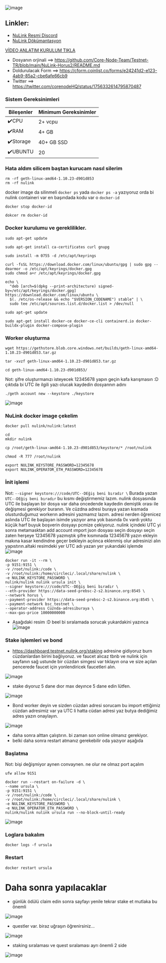 

![image](https://github.com/molla202/NuLink-Horus2/assets/91562185/b8633ea4-d5c1-4d0e-93c8-66d70209c041)

## Linkler:
 * [NuLink Resmi Discord](https://discord.gg/25CQFUuwJS)
 * [NuLink Dökümantasyon](https://docs.nulink.org/products/stakers/nulink_worker/eth_account/)
 
[VİDEO ANLATIM KURULUM TIKLA](https://www.youtube.com/watch?v=_wxAYMxd_WQ)

 * Dosyanın orjinali ==> https://github.com/Core-Node-Team/Testnet-TR/blob/main/NuLink-Horus2/README.md
 * Doldurulacak Form ==> https://cform.coinlist.co/forms/e24241d2-e123-4ab9-85a2-cbe6afe66cb9
 * Twitter ==> https://twitter.com/corenodeHQ/status/1756332614795870487

### Sistem Gereksinimleri

| Bileşenler | Minimum Gereksinimler | 
| ------------ | ------------ |
| ✔️CPU |	2+ vcpu|
| ✔️RAM	| 4+ GB |
| ✔️Storage	| 40+ GB SSD |
| ✔️UBUNTU | 20 |




### Hata aldım silicem baştan kurucam nasıl silerim 
```
rm -rf geth-linux-amd64-1.10.23-d901d853
rm -rf nulink
```
docker image da silinmeli `docker ps` yada `docker ps -a` yazıyoruz orda bi nulink containeri var en başındada kodu var o `docker-id`

`docker stop docker-id`

`dokcer rm docker-id`

### Docker kurulumu ve gereklilikler.

```
sudo apt-get update
```
```
sudo apt-get install ca-certificates curl gnupg
```
```
sudo install -m 0755 -d /etc/apt/keyrings
```
```
curl -fsSL https://download.docker.com/linux/ubuntu/gpg | sudo gpg --dearmor -o /etc/apt/keyrings/docker.gpg
sudo chmod a+r /etc/apt/keyrings/docker.gpg
```
```
echo \
  "deb [arch=$(dpkg --print-architecture) signed-by=/etc/apt/keyrings/docker.gpg] https://download.docker.com/linux/ubuntu \
  $(. /etc/os-release && echo "$VERSION_CODENAME") stable" | \
  sudo tee /etc/apt/sources.list.d/docker.list > /dev/null
```
```
sudo apt-get update
```
```
sudo apt-get install docker-ce docker-ce-cli containerd.io docker-buildx-plugin docker-compose-plugin
```
### Worker oluşturma
```
wget https://gethstore.blob.core.windows.net/builds/geth-linux-amd64-1.10.23-d901d853.tar.gz
```
```
tar -xvzf geth-linux-amd64-1.10.23-d901d853.tar.gz
```
```
cd geth-linux-amd64-1.10.23-d901d853/
```
Not: şifre oluşturmanızı isteyecek 12345678 yapın geçin kafa karışmasın :D çıktıda bi UTC ile ilgili yazı olucak kaydedin dosyannın adını
```
./geth account new --keystore ./keystore
```
![image](https://github.com/molla202/NuLink-Horus2/assets/91562185/5e0c45e8-da65-4f3f-9d2b-397a69976639)
### NuLink docker image çekelim

```
docker pull nulink/nulink:latest
```
```
cd
mkdir nulink
```
```
cp /root/geth-linux-amd64-1.10.23-d901d853/keystore/* /root/nulink
```
```
chmod -R 777 /root/nulink
```
```
export NULINK_KEYSTORE_PASSWORD=12345678
export NULINK_OPERATOR_ETH_PASSWORD=12345678
```
### İnit işlemi
Not: `--signer keystore:///code/UTC--DEğiş beni bıradır \` Burada yazan `UTC--DEğiş beni bıradır` bu kısmı değiştirmemiz lazım. nulink dosyasında UTC ile başlayan bir dosya var daha oncedende kaydedin demiştik orası ile değişmesi gerekiyor buranın. Ve cüzdna adresi buraya yazan kısmada olusturduğumuz workerın adresini yazmamız lazım. adresi nerden öğrenicez aslında UTC ile başlayan isimde yazıyor ama yok basında 0x vardı yoktu küçük harf buyuk boşverin dosyayı pcmize çekiyoruz. nulink içindeki UTC yi sonra metamasktan add account ımport json dosyası seçin dosyayı seçin zaten herşeye 12345678 yazmıştık şifre kısmınada 12345678 yazın ekleyin makına kasar kendindne geçer bekleyin açılınca eklenmiş olur adresinizi alın yapıstırın.altaki resimdeki yer UTC adı yazan yer yukarıdaki işlemde
![image](https://github.com/molla202/NuLink-Horus2/assets/91562185/5e0c45e8-da65-4f3f-9d2b-397a69976639)
```
docker run -it --rm \
-p 9151:9151 \
-v /root/nulink:/code \
-v /root/nulink:/home/circleci/.local/share/nulink \
-e NULINK_KEYSTORE_PASSWORD \
nulink/nulink nulink ursula init \
--signer keystore:///code/UTC--DEğiş beni bıradır \
--eth-provider https://data-seed-prebsc-2-s2.binance.org:8545 \
--network horus \
--payment-provider https://data-seed-prebsc-2-s2.binance.org:8545 \
--payment-network bsc_testnet \
--operator-address Cüznda-adresiburaya \
--max-gas-price 10000000000
```
- Aşağıdaki resim :D beel bi sıralamada sorucak yukardakini yazınca
![image](https://github.com/molla202/NuLink-Horus2/assets/91562185/4c7a8de5-679d-4ea7-ad8a-b75e0ac035e4)

### Stake işlemleri ve bond
- https://dashboard.testnet.nulink.org/staking adresine gidiyoruz burn cüzdanlardan birini bağlıyoruz. ve faucet alıcaz tbnb ve nulink için sayfanın sağ ustunde bir cüzdan simgesi var tıklayın ona ve size açılan pencerede faucet için yonlendiricek faucetleri alın.

![image](https://github.com/molla202/NuLink-Horus2/assets/91562185/ac68b359-40af-44c4-98ad-762365d0dbec)

- stake dıyoruz 5 dane dıor max deyınce 5 dane edin lütfen.

![image](https://github.com/molla202/NuLink-Horus2/assets/91562185/2b5a3f84-9f40-419d-8735-9eb365ba4f3c)

- Bond worker deyin ve sizden cüzdan adresi sorucam bu import ettiğimiz cüzdan adresimiz var ya UTC li hatta cüdan adresi yaz butya dediğimiz adres yazın onaylayın. 

![image](https://github.com/molla202/NuLink-Horus2/assets/91562185/581a7f20-644f-4723-ad51-7f7cf62a034d)

- daha sonra alttan çalıştırın. bi zaman son online olmanız gerekiyor.
- belki daha sonra restart atmanız gerekebilir oda yazıyor aşağıda




### Başlatma
Not: bişi değişmiyor aynen convaynen. ne olur ne olmaz port açalım 
```
ufw allow 9151
```
```
docker run --restart on-failure -d \
--name ursula \
-p 9151:9151 \
-v /root/nulink:/code \
-v /root/nulink:/home/circleci/.local/share/nulink \
-e NULINK_KEYSTORE_PASSWORD \
-e NULINK_OPERATOR_ETH_PASSWORD \
nulink/nulink nulink ursula run --no-block-until-ready
```

![image](https://github.com/molla202/NuLink-Horus2/assets/91562185/078c4d7f-7739-4a37-a271-ab5637f32146)


### Loglara bakalım
```
docker logs -f ursula
```
### Restart
```
docker restart ursula
```





# Daha sonra yapılacaklar

- günlük ödülü claim edin sonra sayfayı yenile tekrar stake et mutlaka bu önemli

![image](https://github.com/Core-Node-Team/Testnet-TR/assets/91562185/9f58267d-03cd-4bcd-85e4-a881008dc6a7)


- questler var. biraz uğraşın öğrenirsiniz...

![image](https://github.com/Core-Node-Team/Testnet-TR/assets/91562185/e3b8de23-3c41-49e3-ab4f-2413e3a711fa)


- staking sıralaması ve quest sıralaması ayrı önemli 2 side

![image](https://github.com/Core-Node-Team/Testnet-TR/assets/91562185/69689ac6-a77d-4519-9193-3becdb3f5233)





